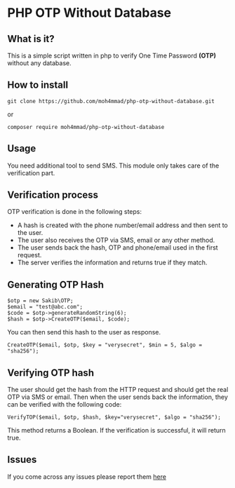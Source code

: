 # PHP OTP Without Database
## What is it?
This is a simple script written in php to verify One Time Password **(OTP)** without any database.

## How to install
```
git clone https://github.com/moh4mmad/php-otp-without-database.git
```
or
```
composer require moh4mmad/php-otp-without-database
 ```
## Usage
You need additional tool to send SMS. This module only takes care of the verification part.
## Verification process
OTP verification is done in the following steps:
 - A hash is created with the phone number/email address and then sent to the user.
 - The user also receives the OTP via SMS, email or any other method.
 - The user sends back the hash, OTP and phone/email used in the first request.
 - The server verifies the information and returns true if they match.

## Generating OTP Hash
```
$otp = new Sakib\OTP;
$email = "test@abc.com";
$code = $otp->generateRandomString(6);
$hash = $otp->CreateOTP($email, $code);
```
You can then send this hash to the user as response.
```
CreateOTP($email, $otp, $key = "verysecret", $min = 5, $algo = "sha256");
```
## Verifying OTP hash
The user should get the hash from the HTTP request and should get the real OTP via SMS or email.
Then when the user sends back the information, they can be verified with the following code:
```
VerifyTOP($email, $otp, $hash, $key="verysecret", $algo = "sha256");
```
This method returns a Boolean. If the verification is successful, it will return true.

## Issues
If you come across any issues please report them [here](https://github.com/moh4mmad/php-otp-without-database/issues)

